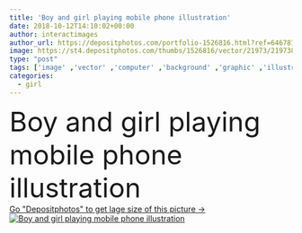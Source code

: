 ```yaml
---
title: 'Boy and girl playing mobile phone illustration'
date: 2018-10-12T14:10:02+00:00
author: interactimages
author_url: https://depositphotos.com/portfolio-1526816.html?ref=64678756
image: https://st4.depositphotos.com/thumbs/1526816/vector/21973/219738434/api_thumb_450.jpg?forcejpeg=true
type: "post"
tags: ['image' ,'vector' ,'computer' ,'background' ,'graphic' ,'illustration' ,'design' ,'isolated' ,'sign' ,'art' ,'girl' ,'young' ,'technology' ,'picture' ,'boy' ,'children' ,'kid' ,'concept' ,'icon' ,'playing' ,'communication' ,'mobile' ,'phone' ,'telephone' ,'digital' ,'flat' ,'network' ,'internet' ,'drawing' ,'clip' ,'clipart' ,'clip art' ,'tablet' ,'glasses' ,'smartphone' ]
categories: 
  - girl
---
```

<div aling="center">
            <font size="60"> Boy and girl playing mobile phone illustration</font>   
</div>
<div>
    <a href='https://st4.depositphotos.com/thumbs/1526816/vector/21973/219738434/api_thumb_450.jpg?forcejpeg=true?ref=64678756' target=_blank > Go "Depositphotos" to get lage size of this picture ->
        <img href='https://st4.depositphotos.com/thumbs/1526816/vector/21973/219738434/api_thumb_450.jpg?forcejpeg=true?ref=64678756' src='https://st4.depositphotos.com/1526816/21973/v/950/depositphotos_219738434-stock-illustration-boy-girl-playing-mobile-phone.jpg?forcejpeg=true' alt='Boy and girl playing mobile phone illustration' >
    </a>
</div>
